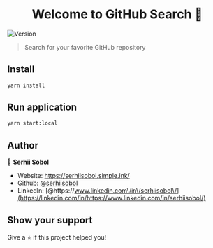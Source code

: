 <h1 align="center">Welcome to GitHub Search 👋</h1>
<p>
  <img alt="Version" src="https://img.shields.io/badge/version-1.0.0-blue.svg?cacheSeconds=2592000" />
</p>

> Search for your favorite GitHub repository

## Install

```sh
yarn install
```

## Run application

```sh
yarn start:local
```

## Author

👤 **Serhii Sobol**

- Website: https://serhiisobol.simple.ink/
- Github: [@serhiisobol](https://github.com/serhiisobol)
- LinkedIn: [@https:\/\/www.linkedin.com\/in\/serhiisobol\/](https://linkedin.com/in/https://www.linkedin.com/in/serhiisobol/)

## Show your support

Give a ⭐️ if this project helped you!
